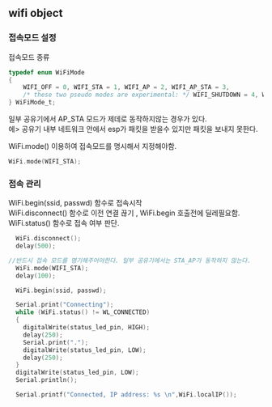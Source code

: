 ## wifi object

### 접속모드 설정

접속모드 종류  

```c
typedef enum WiFiMode 
{
    WIFI_OFF = 0, WIFI_STA = 1, WIFI_AP = 2, WIFI_AP_STA = 3,
    /* these two pseudo modes are experimental: */ WIFI_SHUTDOWN = 4, WIFI_RESUME = 8
} WiFiMode_t;
```

일부 공유기에서 AP_STA 모드가 제데로 동작하지않는 경우가 있다.  
에> 공유기 내부 네트워크 안에서 esp가 패킷을 받을수 있지만 패킷을 보내지 못한다.

WiFi.mode() 이용하여 접속모드를 명시해서 지정해야함.  

```c
WiFi.mode(WIFI_STA);
```

### 접속 관리 

WiFi.begin(ssid, passwd) 함수로 접속시작  
WiFi.disconnect() 함수로 이전 연결 끊기 , WiFi.begin 호출전에 딜레필요함.  
WiFi.status() 함수로 접속 여부 판단.

```c
  WiFi.disconnect();
  delay(500);

//반드시 접속 모드를 명기해주어야한다. 일부 공유기에서는 STA_AP가 동작하지 않는다.
  WiFi.mode(WIFI_STA);
  delay(100);

  WiFi.begin(ssid, passwd);

  Serial.print("Connecting");
  while (WiFi.status() != WL_CONNECTED)
  {
    digitalWrite(status_led_pin, HIGH);
    delay(250);
    Serial.print(".");
    digitalWrite(status_led_pin, LOW);
    delay(250);
  }
  digitalWrite(status_led_pin, LOW);
  Serial.println();

  Serial.printf("Connected, IP address: %s \n",WiFi.localIP());
```
